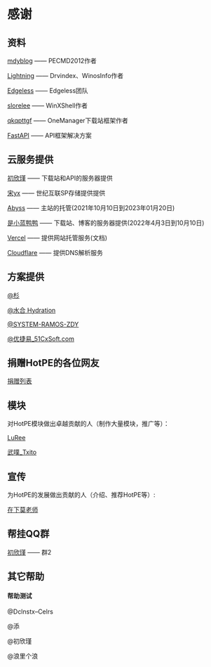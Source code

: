 # 感谢
## 资料
[mdyblog](http://bbs.wuyou.net/forum.php?mod=viewthread&tid=205402 "mdyblog") —— PECMD2012作者

[Lightning](http://bbs.c3.wuyou.net/home.php?mod=space&uid=757909)  —— Drvindex、WinosInfo作者

[Edgeless](https://github.com/EdgelessPE) —— Edgeless团队

[slorelee](https://github.com/slorelee) —— WinXShell作者

[qkqpttgf](https://github.com/qkqpttgf) —— OneManager下载站框架作者

[FastAPI](https://fastapi.tiangolo.com/zh/) —— API框架解决方案

## 云服务提供
[初欣瑾](https://myzwq.com/) —— 下载站和API的服务器提供

[宋yx](https://cdnweb.icu) —— 世纪互联SP存储提供提供

[Abyss](https://www.rsnocsi.cn/) —— 主站的托管(2021年10月10日到2023年01月20日)

[是小蓝鸭鸭](https://space.bilibili.com/66954389) —— 下载站、博客的服务器提供(2022年4月3日到10月10日)

[Vercel](https://vercel.com/) —— 提供网站托管服务(文档)

[Cloudflare](https://www.cloudflare.com/zh-cn/) —— 提供DNS解析服务

## 方案提供
[@杉](http://www.firpe.cn/)

[@水合 Hydration](https://github.com/hydrati)

[@SYSTEM-RAMOS-ZDY](https://space.bilibili.com/493998035)

[@优捷易_51CxSoft.com](https://www.51cxsoft.com/)

## 捐赠HotPE的各位网友
[捐赠列表](https://docs.hotpe.top/overview/donate.html)

## 模块

对HotPE模块做出卓越贡献的人（制作大量模块，推广等）：

[LuRee](https://space.bilibili.com/1362479852)

[武噗_Txito](https://www.bilibili.com/video/BV1Vi4y1f7UV)

## 宣传

为HotPE的发展做出贡献的人（介绍、推荐HotPE等）:

[在下莫老师](https://www.bilibili.com/video/BV1k5411176A)

## 帮挂QQ群

[初欣瑾](https://myzwq.com/) —— 群2

## 其它帮助

#### 帮助测试
@Dclnstx–Celrs

@添

@初欣瑾

@浪里个浪

